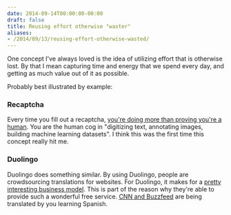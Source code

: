 ```yaml
---
date: 2014-09-14T00:00:00-00:00
draft: false
title: Reusing effort otherwise "waster"
aliases:
- /2014/09/13/reusing-effort-otherwise-wasted/
---
```


One concept I've always loved is the idea of utilizing effort that is otherwise lost. By that I mean capturing time and energy that we spend every day, and getting as much value out of it as possible.

Probably best illustrated by example:

### Recaptcha
Every time you fill out a recaptcha, [you're doing more than proving you're a human](http://www.google.com/recaptcha/intro/#creation-of-value). You are the human cog in "digitizing text, annotating images, building machine learning datasets". I think this was the first time this concept really hit me.

### Duolingo
Duolingo does something similar. By using Duolingo, people are crowdsourcing translations for websites. For Duolingo, it makes for a [pretty interesting business model](http://en.wikipedia.org/wiki/Duolingo#Business_model). This is part of the reason why they're able to provide such a wonderful free service. [CNN and Buzzfeed](http://blog.duolingo.com/post/64024962586/duolingo-now-translating-buzzfeed-and-cnn) are being translated by you learning Spanish.
